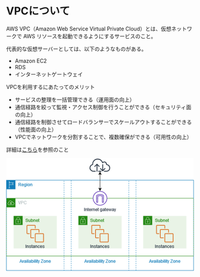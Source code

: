 # VPCについて
AWS VPC（Amazon Web Service Virtual Private Cloud）とは、仮想ネットワークで AWS リソースを起動できるようにするサービスのこと。

代表的な仮想サーバーとしては、以下のようなものがある。
- Amazon EC2
- RDS
- インターネットゲートウェイ

VPCを利用するにあたってのメリット
- サービスの整理を一括管理できる（運用面の向上）
- 通信経路を絞って監視・アクセス制御を行うことができる（セキュリティ面の向上）
- 通信経路を制御させてロードバランサーでスケールアウトすることができる（性能面の向上）
- VPCでネットワークを分割することで、複数確保ができる（可用性の向上）

詳細は[こちら](https://aws.amazon.com/jp/vpc/)を参照のこと

![](../../../picture/VPC_img.png)
